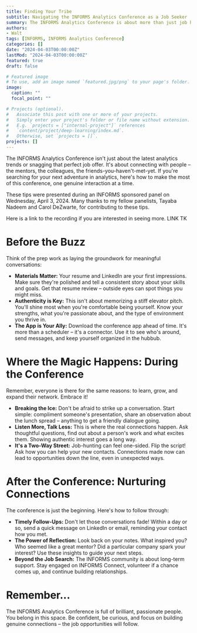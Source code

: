 ```yaml
---
title: Finding Your Tribe
subtitle: Navigating the INFORMS Analytics Conference as a Job Seeker
summary: The INFORMS Analytics Conference is about more than just job hunting – it's about connecting with like-minded people in the analytics field. Prepare by polishing your materials and knowing your strengths. During the conference, initiate conversations and ask insightful questions to build genuine connections. Afterwards, follow up with your contacts and reflect on your experience to guide your next steps. Remember, the INFORMS community supports your growth.
authors:
- Walt
tags: [INFORMS, INFORMS Analytics Conference]
categories: []
date: "2024-04-03T00:00:00Z"
lastMod: "2024-04-03T00:00:00Z"
featured: true
draft: false

# Featured image
# To use, add an image named `featured.jpg/png` to your page's folder. 
image:
  caption: ""
  focal_point: ""

# Projects (optional).
#   Associate this post with one or more of your projects.
#   Simply enter your project's folder or file name without extension.
#   E.g. `projects = ["internal-project"]` references 
#   `content/project/deep-learning/index.md`.
#   Otherwise, set `projects = []`.
projects: []
---
```


The INFORMS Analytics Conference isn't just about the latest analytics trends or snagging that perfect job offer. It's about connecting with people – the mentors, the colleagues, the friends-you-haven't-met-yet. If you're searching for your next adventure in analytics, here's how to make the most of this conference, one genuine interaction at a time.

These tips were presented during an INFORMS sponsored panel on Wednesday, April 3, 2024. Many thanks to my fellow panelists, Tayaba Nadeem and Carol DeZwarte, for contributing to these tips.

Here is a link to the recording if you are interested in seeing more. LINK TK

# Before the Buzz

Think of the prep work as laying the groundwork for meaningful conversations:

* **Materials Matter:** Your resume and LinkedIn are your first impressions. Make sure they're polished and tell a consistent story about your skills and goals. Get that resume review – outside eyes can spot things you might miss.  
* **Authenticity is Key:** This isn't about memorizing a stiff elevator pitch. You'll shine most when you're comfortable being yourself. Know your strengths, what you're passionate about, and the type of environment you thrive in.
* **The App is Your Ally:** Download the conference app ahead of time. It's more than a scheduler – it's a connector. Use it to see who's around, send messages, and keep yourself organized in the hubbub.  

# Where the Magic Happens: During the Conference

Remember, everyone is there for the same reasons: to learn, grow, and expand their network. Embrace it!

* **Breaking the Ice:** Don't be afraid to strike up a conversation. Start simple: compliment someone's presentation, share an observation about the lunch spread – anything to get a friendly dialogue going.
* **Listen More, Talk Less:** This is where the real connections happen. Ask thoughtful questions, find out about a person's work and what excites them. Showing authentic interest goes a long way.
* **It's a Two-Way Street:** Job-hunting can feel one-sided. Flip the script! Ask how you can help your new contacts. Connections made now can lead to opportunities down the line, even in unexpected ways.

# After the Conference: Nurturing Connections

The conference is just the beginning. Here's how to follow through:

* **Timely Follow-Ups:** Don't let those conversations fade! Within a day or so, send a quick message on LinkedIn or email, reminding your contact how you met.
* **The Power of Reflection:** Look back on your notes. What inspired you? Who seemed like a great mentor? Did a particular company spark your interest? Use these insights to guide your next steps.
* **Beyond the Job Search:** The INFORMS community is about long-term support. Stay engaged on INFORMS Connect, volunteer if a chance comes up, and continue building relationships.

# Remember...

The INFORMS Analytics Conference is full of brilliant, passionate people. You belong in this space. Be confident, be curious, and focus on building genuine connections – the job opportunities will follow.